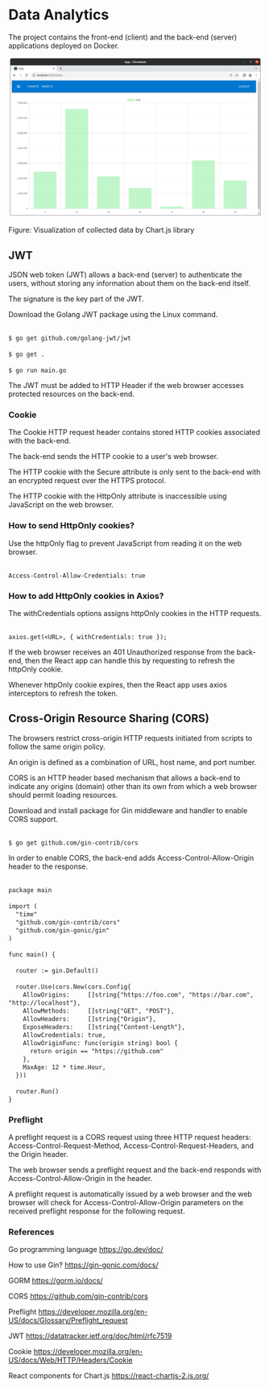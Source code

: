 # Data Analytics

The project contains the front-end (client) and the back-end (server) applications deployed on Docker.

![alt text](https://github.com/jylhakos/miscellaneous/blob/main/DataAnalytics/CHARTJS.png?raw=true)

Figure: Visualization of collected data by Chart.js library

## JWT

JSON web token (JWT) allows a back-end (server) to authenticate the users, without storing any information about them on the back-end itself.

The signature is the key part of the JWT.

Download the Golang JWT package using the Linux command.

```

$ go get github.com/golang-jwt/jwt

$ go get .

$ go run main.go

```

The JWT must be added to HTTP Header if the web browser accesses protected resources on the back-end.

### Cookie

The Cookie HTTP request header contains stored HTTP cookies associated with the back-end.

The back-end sends the HTTP cookie to a user's web browser.

The HTTP cookie with the Secure attribute is only sent to the back-end with an encrypted request over the HTTPS protocol.

The HTTP cookie with the HttpOnly attribute is inaccessible using JavaScript on the web browser.

### How to send HttpOnly cookies?

Use the httpOnly flag to prevent JavaScript from reading it on the web browser.

```

Access-Control-Allow-Credentials: true

```

### How to add HttpOnly cookies in Axios?

The withCredentials options assigns httpOnly cookies in the HTTP requests.

```

axios.get(<URL>, { withCredentials: true });

```
If the web browser receives an 401 Unauthorized response from the back-end, then the React app can handle this by requesting to refresh the httpOnly cookie.

Whenever httpOnly cookie expires, then the React app uses axios interceptors to refresh the token.

## Cross-Origin Resource Sharing (CORS)

The browsers restrict cross-origin HTTP requests initiated from scripts to follow the same origin policy.

An origin is defined as a combination of URL, host name, and port number. 

CORS is an HTTP header based mechanism that allows a back-end to indicate any origins (domain) other than its own from which a web browser should permit loading resources.

Download and install package for Gin middleware and handler to enable CORS support.

```

$ go get github.com/gin-contrib/cors

```

In order to enable CORS, the back-end adds Access-Control-Allow-Origin header to the response.

```

package main

import (
  "time"
  "github.com/gin-contrib/cors"
  "github.com/gin-gonic/gin"
)

func main() {

  router := gin.Default()

  router.Use(cors.New(cors.Config{
    AllowOrigins:     []string{"https://foo.com", "https://bar.com", "http://localhost"},
    AllowMethods:     []string{"GET", "POST"},
    AllowHeaders:     []string{"Origin"},
    ExposeHeaders:    []string{"Content-Length"},
    AllowCredentials: true,
    AllowOriginFunc: func(origin string) bool {
      return origin == "https://github.com"
    },
    MaxAge: 12 * time.Hour,
  }))

  router.Run()
}

```

### Preflight

A preflight request is a CORS request using three HTTP request headers: Access-Control-Request-Method, Access-Control-Request-Headers, and the Origin header.

The web browser sends a preflight request and the back-end responds with Access-Control-Allow-Origin in the header.

A preflight request is automatically issued by a web browser and the web browser will check for Access-Control-Allow-Origin parameters on the received preflight response for the following request.

### References

Go programming language https://go.dev/doc/

How to use Gin? https://gin-gonic.com/docs/

GORM https://gorm.io/docs/

CORS https://github.com/gin-contrib/cors

Preflight https://developer.mozilla.org/en-US/docs/Glossary/Preflight_request

JWT https://datatracker.ietf.org/doc/html/rfc7519

Cookie https://developer.mozilla.org/en-US/docs/Web/HTTP/Headers/Cookie

React components for Chart.js https://react-chartjs-2.js.org/
